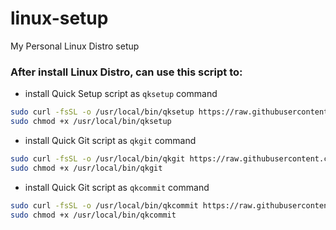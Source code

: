 # linux-setup
My Personal Linux Distro setup

### After install Linux Distro, can use this script to:
- install Quick Setup script as `qksetup` command
```sh
sudo curl -fsSL -o /usr/local/bin/qksetup https://raw.githubusercontent.com/comchienlab/linux-setup/main/qksetup.sh
sudo chmod +x /usr/local/bin/qksetup
```

- install Quick Git script as `qkgit` command
```sh
sudo curl -fsSL -o /usr/local/bin/qkgit https://raw.githubusercontent.com/comchienlab/linux-setup/main/qkgit.sh
sudo chmod +x /usr/local/bin/qkgit
```

- install Quick Git script as `qkcommit` command
```sh
sudo curl -fsSL -o /usr/local/bin/qkcommit https://raw.githubusercontent.com/comchienlab/linux-setup/main/qkcommit.sh
sudo chmod +x /usr/local/bin/qkcommit
```
